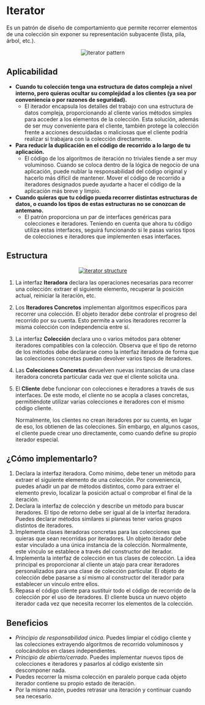 # Iterator

Es un patrón de diseño de comportamiento que permite recorrer elementos de una colección sin exponer su representación subyacente (lista, pila, árbol, etc.).

<p align="center">
  <img src="https://refactoring.guru/images/patterns/content/iterator/iterator-es.png" alt="iterator pattern" />
</p>

## Aplicabilidad

- **Cuando tu colección tenga una estructura de datos compleja a nivel interno, pero quieras ocultar su complejidad a los clientes (ya sea por conveniencia o por razones de seguridad).**
    - El iterador encapsula los detalles del trabajo con una estructura de datos compleja, proporcionando al cliente varios métodos simples para acceder a los elementos de la colección. Esta solución, además de ser muy conveniente para el cliente, también protege la colección frente a acciones descuidadas o maliciosas que el cliente podría realizar si trabajara con la colección directamente.
- **Para reducir la duplicación en el código de recorrido a lo largo de tu aplicación.**
    - El código de los algoritmos de iteración no triviales tiende a ser muy voluminoso. Cuando se coloca dentro de la lógica de negocio de una aplicación, puede nublar la responsabilidad del código original y hacerlo más difícil de mantener. Mover el código de recorrido a iteradores designados puede ayudarte a hacer el código de la aplicación más breve y limpio.
- **Cuando quieras que tu código pueda recorrer distintas estructuras de datos, o cuando los tipos de estas estructuras no se conozcan de antemano.**
    - El patrón proporciona un par de interfaces genéricas para colecciones e iteradores. Teniendo en cuenta que ahora tu código utiliza estas interfaces, seguirá funcionando si le pasas varios tipos de colecciones e iteradores que implementen esas interfaces.

## Estructura

<p align="center">
  <a href="https://refactoring.guru/es/design-patterns/iterator" target="_blank">
    <img src="https://refactoring.guru/images/patterns/diagrams/iterator/structure.png" alt="iterator structure" />
  </a>
</p>

1. La interfaz **Iteradora** declara las operaciones necesarias para recorrer una colección: extraer el siguiente elemento, recuperar la posición actual, reiniciar la iteración, etc.
2. Los **Iteradores Concretos** implementan algoritmos específicos para recorrer una colección. El objeto iterador debe controlar el progreso del recorrido por su cuenta. Esto permite a varios iteradores recorrer la misma colección con independencia entre sí.
3. La interfaz **Colección** declara uno o varios métodos para obtener iteradores compatibles con la colección. Observa que el tipo de retorno de los métodos debe declararse como la interfaz iteradora de forma que las colecciones concretas puedan devolver varios tipos de iteradores.
4. Las **Colecciones Concretas** devuelven nuevas instancias de una clase iteradora concreta particular cada vez que el cliente solicita una.
5. El **Cliente** debe funcionar con colecciones e iteradores a través de sus interfaces. De este modo, el cliente no se acopla a clases concretas, permitiéndote utilizar varias colecciones e iteradores con el mismo código cliente.

    Normalmente, los clientes no crean iteradores por su cuenta, en lugar de eso, los obtienen de las colecciones. Sin embargo, en algunos casos, el cliente puede crear uno directamente, como cuando define su propio iterador especial.

## ¿Cómo implementarlo?

1. Declara la interfaz iteradora. Como mínimo, debe tener un método para extraer el siguiente elemento de una colección. Por conveniencia, puedes añadir un par de métodos distintos, como para extraer el elemento previo, localizar la posición actual o comprobar el final de la iteración.
2. Declara la interfaz de colección y describe un método para buscar iteradores. El tipo de retorno debe ser igual al de la interfaz iteradora. Puedes declarar métodos similares si planeas tener varios grupos distintos de iteradores.
3. Implementa clases iteradoras concretas para las colecciones que quieras que sean recorridas por iteradores. Un objeto iterador debe estar vinculado a una única instancia de la colección. Normalmente, este vínculo se establece a través del constructor del iterador.
4. Implementa la interfaz de colección en tus clases de colección. La idea principal es proporcionar al cliente un atajo para crear iteradores personalizados para una clase de colección particular. El objeto de colección debe pasarse a sí mismo al constructor del iterador para establecer un vínculo entre ellos.
5. Repasa el código cliente para sustituir todo el código de recorrido de la colección por el uso de iteradores. El cliente busca un nuevo objeto iterador cada vez que necesita recorrer los elementos de la colección.

## Beneficios

- *Principio de responsabilidad única*. Puedes limpiar el código cliente y las colecciones extrayendo algoritmos de recorrido voluminosos y colocándolos en clases independientes.
- *Principio de abierto/cerrado*. Puedes implementar nuevos tipos de colecciones e iteradores y pasarlos al código existente sin descomponer nada.
- Puedes recorrer la misma colección en paralelo porque cada objeto iterador contiene su propio estado de iteración.
- Por la misma razón, puedes retrasar una iteración y continuar cuando sea necesario.